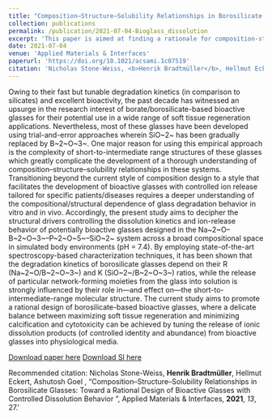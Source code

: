 ```yaml
---
title: "Composition–Structure–Solubility Relationships in Borosilicate Glasses: Toward a Rational Design of Bioactive Glasses with Controlled Dissolution Behavior"
collection: publications
permalink: /publication/2021-07-04-Bioglass_dissolution
excerpt: 'This paper is aimed at finding a rationale for composition-structure-solubility relationships in Borosilicate glasses.'
date: 2021-07-04
venue: 'Applied Materials & Interfaces'
paperurl: 'https://doi.org/10.1021/acsami.1c07519'
citation: 'Nicholas Stone-Weiss, <b>Henrik Bradtmüller</b>, Hellmut Eckert, Ashutosh Goel , “Composition–Structure–Solubility Relationships in Borosilicate Glasses: Toward a Rational Design of Bioactive Glasses with Controlled Dissolution Behavior ”, Applied Materials & Interfaces, <b>2021</b>, <i>13</i>, 27.'
---
```

Owing to their fast but tunable degradation kinetics (in comparison to silicates) and excellent bioactivity, the past decade has witnessed an upsurge in the research interest of borate/borosilicate-based bioactive glasses for their potential use in a wide range of soft tissue regeneration applications. Nevertheless, most of these glasses have been developed using trial-and-error approaches wherein SiO~2~ has been gradually replaced by B~2~O~3~. One major reason for using this empirical approach is the complexity of short-to-intermediate range structures of these glasses which greatly complicate the development of a thorough understanding of composition–structure–solubility relationships in these systems. Transitioning beyond the current style of composition design to a style that facilitates the development of bioactive glasses with controlled ion release tailored for specific patients/diseases requires a deeper understanding of the compositional/structural dependence of glass degradation behavior in vitro and in vivo. Accordingly, the present study aims to decipher the structural drivers controlling the dissolution kinetics and ion-release behavior of potentially bioactive glasses designed in the Na~2~O–B~2~O~3~–P~2~O~5~–SiO~2~ system across a broad compositional space in simulated body environments (pH = 7.4). By employing state-of-the-art spectroscopy-based characterization techniques, it has been shown that the degradation kinetics of borosilicate glasses depend on their R (Na~2~O/B~2~O~3~) and K (SiO~2~/B~2~O~3~) ratios, while the release of particular network-forming moieties from the glass into solution is strongly influenced by their role in—and effect on—the short-to-intermediate-range molecular structure. The current study aims to promote a rational design of borosilicate-based bioactive glasses, where a delicate balance between maximizing soft tissue regeneration and minimizing calcification and cytotoxicity can be achieved by tuning the release of ionic dissolution products (of controlled identity and abundance) from bioactive glasses into physiological media.

[Download paper here](http://hbrmn.github.io/files/paper14.pdf)
[Download SI here](http://hbrmn.github.io/files/paper14_SI.pdf)

Recommended citation: Nicholas Stone-Weiss, **Henrik Bradtmüller**, Hellmut Eckert, Ashutosh Goel , “Composition–Structure–Solubility Relationships in Borosilicate Glasses: Toward a Rational Design of Bioactive Glasses with Controlled Dissolution Behavior ”, Applied Materials & Interfaces, **2021**, *13*, 27.'